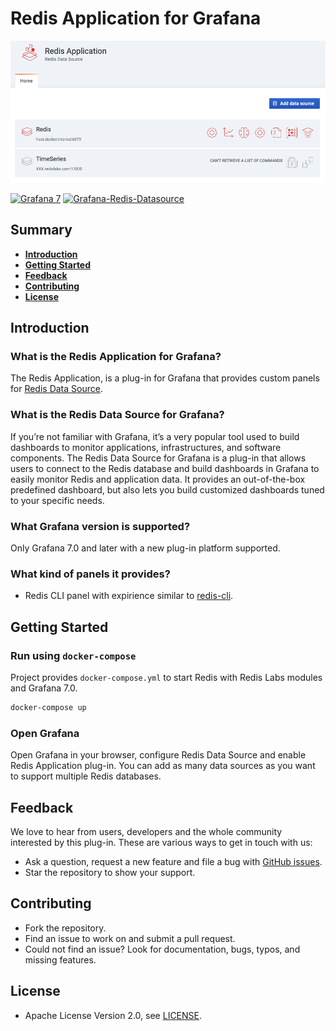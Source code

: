 # Redis Application for Grafana

![Application](https://raw.githubusercontent.com/RedisGrafana/grafana-redis-app/master/src/img/redis-app.png)

[![Grafana 7](https://img.shields.io/badge/Grafana-7-blue)](https://www.grafana.com)
[![Grafana-Redis-Datasource](https://img.shields.io/badge/GrafanaRedisDatasource-powered-red)](https://github.com/RedisTimeSeries/grafana-redis-datasource)

## Summary

- [**Introduction**](#introduction)
- [**Getting Started**](#getting-started)
- [**Feedback**](#feedback)
- [**Contributing**](#contributing)
- [**License**](#license)

## Introduction

### What is the Redis Application for Grafana?

The Redis Application, is a plug-in for Grafana that provides custom panels for [Redis Data Source](https://grafana.com/grafana/plugins/redis-datasource).

### What is the Redis Data Source for Grafana?

If you’re not familiar with Grafana, it’s a very popular tool used to build dashboards to monitor applications, infrastructures, and software components. The Redis Data Source for Grafana is a plug-in that allows users to connect to the Redis database and build dashboards in Grafana to easily monitor Redis and application data. It provides an out-of-the-box predefined dashboard, but also lets you build customized dashboards tuned to your specific needs.

### What Grafana version is supported?

Only Grafana 7.0 and later with a new plug-in platform supported.

### What kind of panels it provides?

- Redis CLI panel with expirience similar to [redis-cli](https://redis.io/topics/rediscli).

## Getting Started

### Run using `docker-compose`

Project provides `docker-compose.yml` to start Redis with Redis Labs modules and Grafana 7.0.

```bash
docker-compose up
```

### Open Grafana

Open Grafana in your browser, configure Redis Data Source and enable Redis Application plug-in. You can add as many data sources as you want to support multiple Redis databases.

## Feedback

We love to hear from users, developers and the whole community interested by this plug-in. These are various ways to get in touch with us:

- Ask a question, request a new feature and file a bug with [GitHub issues](https://github.com/RedisGrafana/grafana-redis-app/issues/new/choose).
- Star the repository to show your support.

## Contributing

- Fork the repository.
- Find an issue to work on and submit a pull request.
- Could not find an issue? Look for documentation, bugs, typos, and missing features.

## License

- Apache License Version 2.0, see [LICENSE](LICENSE).
